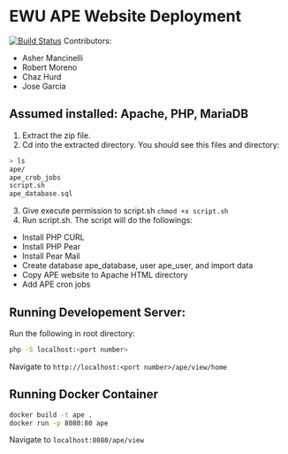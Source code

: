 # EWU APE Website Deployment
[![Build Status](https://travis-ci.org/ashermancinelli/ape.svg?branch=master)](https://travis-ci.org/ashermancinelli/ape)
Contributors:
- Asher Mancinelli
- Robert Moreno
- Chaz Hurd
- Jose Garcia

## Assumed installed: Apache, PHP, MariaDB

1.	Extract the zip file.
2.	Cd into the extracted directory. You should see this files and directory:
```bash
> ls
ape/
ape_crob_jobs
script.sh
ape_database.sql
```

3.	Give execute permission to script.sh
`chmod +x script.sh`
4.	Run script.sh. The script will do the followings:
- Install PHP CURL
- Install PHP Pear
- Install Pear Mail
- Create database ape_database, user ape_user, and import data
- Copy APE website to Apache HTML directory
- Add APE cron jobs

## Running Developement Server:

Run the following in root directory:
```bash
php -S localhost:<port number>
```
Navigate to `http://localhost:<port number>/ape/view/home`

## Running Docker Container

```bash
docker build -t ape .
docker run -p 8080:80 ape
```
Navigate to `localhost:8080/ape/view`
